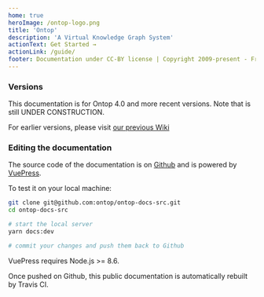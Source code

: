 ```yaml
---
home: true
heroImage: /ontop-logo.png
title: 'Ontop'
description: 'A Virtual Knowledge Graph System'
actionText: Get Started →
actionLink: /guide/
footer: Documentation under CC-BY license | Copyright 2009-present - Free University of Bozen-Bolzano
---
```


### Versions

This documentation is for Ontop 4.0 and more recent versions.
Note that is still UNDER CONSTRUCTION.

For earlier versions, please visit [our previous Wiki](https://github.com/ontop/ontop/wiki)


### Editing the documentation
The source code of the documentation is on [Github](https://github.com/ontop/ontop-docs-src) and is powered by [VuePress](https://v1.vuepress.vuejs.org/).

To test it on your local machine:

``` bash
git clone git@github.com:ontop/ontop-docs-src.git
cd ontop-docs-src

# start the local server
yarn docs:dev

# commit your changes and push them back to Github
```

VuePress requires Node.js >= 8.6.

Once pushed on Github, this public documentation is automatically rebuilt by Travis CI.

